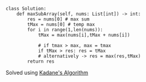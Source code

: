 
```
class Solution:
    def maxSubArray(self, nums: List[int]) -> int:
        res = nums[0] # max sum
        tMax = nums[0] # temp max
        for i in range(1,len(nums)):
            tMax = max(nums[i],tMax + nums[i])

            # if tmax > max, max = tmax
            if tMax > res: res = tMax
            # alternatively -> res = max(res,tMax)
        return res 
```
Solved using [Kadane's Algorithm](/Data%20Algorithms/Kadane's%20Algorithm.md)
